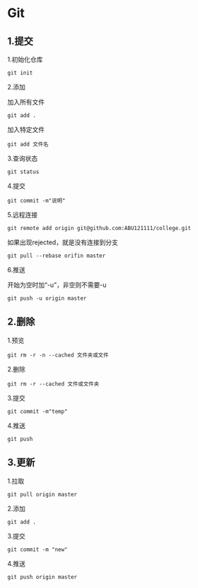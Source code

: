 # Git

## 1.提交

1.初始化仓库

~~~properties
git init
~~~

2.添加

加入所有文件

~~~properties
git add .
~~~

加入特定文件

~~~properties
git add 文件名
~~~

3.查询状态

~~~properties
git status
~~~

4.提交

~~~properties
git commit -m"说明"
~~~

5.远程连接

~~~properties
git remote add origin git@github.com:ABU121111/college.git
~~~

如果出现rejected，就是没有连接到分支

~~~properties
git pull --rebase orifin master
~~~

6.推送

开始为空时加“-u”，非空则不需要-u

~~~properties
git push -u origin master
~~~

## 2.删除

1.预览

~~~properties
git rm -r -n --cached 文件夹或文件
~~~

2.删除

~~~properties
git rm -r --cached 文件或文件夹
~~~

3.提交

~~~properties
git commit -m"temp"
~~~

4.推送

~~~properties
git push  
~~~

## 3.更新

1.拉取

~~~properties
git pull origin master
~~~

2.添加

~~~properties
git add .
~~~

3.提交

~~~properties
git commit -m "new"
~~~

4.推送

~~~properties
git push origin master
~~~

